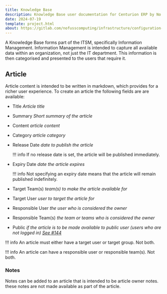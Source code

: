 ```yaml
---
title: Knowledge Base
description: Knowledge Base user documentation for Centurion ERP by No Fuss Computing
date: 2024-07-19
template: project.html
about: https://gitlab.com/nofusscomputing/infrastructure/configuration-management/centurion_erp
---
```


A Knowledge Base forms part of the ITSM, specifically Information Management. Information Management is intended to capture all available data within an organization, not just the IT department. This information is then categorised and presented to the users that require it.


## Article

Article content is intended to be written in markdown, which provides for a richer user experience. To create an article the following fields are are available:

- Title _Article title_

- Summary _Short summary of the article_

- Content _article content_

- Category _article category_

- Release Date _date to publish the article_

    !!! info
        If no release date is set, the article will be published immediately.

- Expiry Date _date the article expires_

    !!! info
        Not specifying an expiry date means that the article will remain published indefinitely.

- Target Team(s) _team(s) to make the article available for_

- Target User _user to target the article for_

- Responsible User _the user who is considered the owner_

- Responsible Team(s) _the team or teams who is considered the owner_

- Public _if the article is to be made available to public user (users who are not logged in)_ _[See #144](https://gitlab.com/nofusscomputing/projects/centurion_erp/-/issues/144)_

!!! info
    An article must either have a target user or target group. Not both.

!!! info
    An article can have a responsible user or responsible team(s). Not both.


### Notes

Notes can be added to an article that is intended to be article owner notes. these notes are not made available as part of the article.

